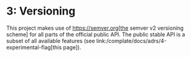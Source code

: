 # 3: Versioning

This project makes use of https://semver.org[the semver v2 versioning scheme] for all parts of the official public API. The public stable API is a subset of all available features (see link:/complate/docs/adrs/4-experimental-flag[this page]).
